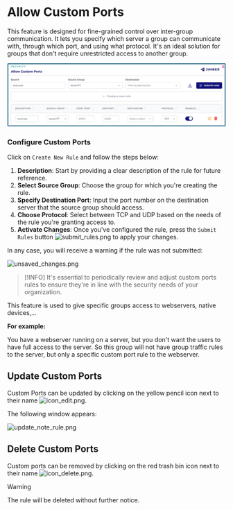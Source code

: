 # Allow Custom Ports

This feature is designed for fine-grained control over inter-group communication. It lets you specify which server a group can communicate with, through which port, and using what protocol. It's an ideal solution for groups that don't require unrestricted access to another group.

![allow_custom_ports.png](allow_custom_ports.png ':size=800')

### Configure Custom Ports

Click on `Create New Rule` and follow the steps below:  

1. **Description**: Start by providing a clear description of the rule for future reference.
2. **Select Source Group**: Choose the group for which you're creating the rule.
3. **Specify Destination Port**: Input the port number on the destination server that the source group should access.
4. **Choose Protocol**: Select between TCP and UDP based on the needs of the rule you're granting access to.
5. **Activate Changes**: Once you've configured the rule, press the `Submit Rules` button ![submit_rules.png](/submit_rules.png ':size=100') to apply your changes.

In any case, you will receive a warning if the rule was not submitted:

![unsaved_changes.png](/unsaved_changes.png ':size=400')

> [!INFO] 
> It's essential to periodically review and adjust custom ports rules to ensure they're in line with the security needs of your organization.

This feature is used to give specific groups access to webservers, native devices,...

**For example:** 

You have a webserver running on a server, but you don't want the users to have full access to the server. So this group will not have group traffic rules to the server, but only a specific custom port rule to the webserver.

## Update Custom Ports

Custom Ports can be updated by clicking on the yellow pencil icon next to their name 
![icon_edit.png](/icon_edit.png ':size=35').

The following window appears: 

![update_note_rule.png](/update_note_rule.png ':size=400')

## Delete Custom Ports

Custom ports can be removed by clicking on the red trash bin icon next to their name 
![icon_delete.png](/icon_delete.png ':size=35').

 > [!WARNING] 
>  The rule will be deleted without further notice.
